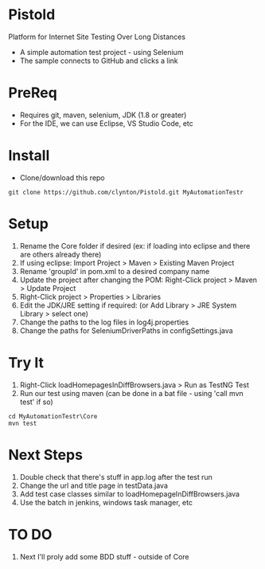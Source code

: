 # Pistold
Platform for Internet Site Testing Over Long Distances
- A simple automation test project - using Selenium
- The sample connects to GitHub and clicks a link

# PreReq
* Requires git, maven, selenium, JDK (1.8 or greater)
* For the IDE, we can use Eclipse, VS Studio Code, etc

# Install

* Clone/download this repo

```shell
git clone https://github.com/clynton/Pistold.git MyAutomationTestr
```

# Setup
	
1. Rename the Core folder if desired (ex: if loading into eclipse and there are others already there)
2. If using eclipse: Import Project > Maven > Existing Maven Project
3. Rename 'groupId' in pom.xml to a desired company name
4. Update the project after changing the POM: Right-Click project > Maven > Update Project
5. Right-Click project > Properties > Libraries
6. Edit the JDK/JRE setting if required: (or Add Library > JRE System Library > select one)
7. Change the paths to the log files in log4j.properties
8. Change the paths for SeleniumDriverPaths in configSettings.java

# Try It
1. Right-Click loadHomepagesInDiffBrowsers.java > Run as TestNG Test
2. Run our test using maven (can be done in a bat file - using 'call mvn test' if so)

```dos
cd MyAutomationTestr\Core
mvn test
```

# Next Steps

1. Double check that there's stuff in app.log after the test run
2. Change the url and title page in testData.java
3. Add test case classes similar to loadHomepageInDiffBrowsers.java
4. Use the batch in jenkins, windows task manager, etc


# TO DO

1. Next I'll proly add some BDD stuff - outside of Core


<br/><br/><br/>



